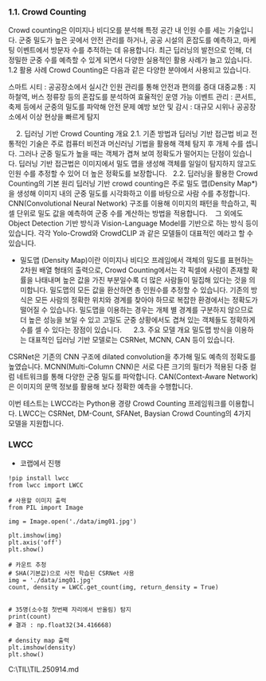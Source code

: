 ### 1.1. Crowd Counting
Crowd counting은 이미지나 비디오를 분석해 특정 공간 내 인원 수를 세는 기술입니다. 군중 밀도가 높은 곳에서 안전 관리를 하거나, 공공 시설의 혼잡도를 예측하고, 마케팅 이벤트에서 방문자 수를 추적하는 데 유용합니다. 최근 딥러닝의 발전으로 인해, 더 정밀한 군중 수를 예측할 수 있게 되면서 다양한 실용적인 활용 사례가 늘고 있습니다.
1.2 활용 사례
Crowd Counting은 다음과 같은 다양한 분야에서 사용되고 있습니다. 
 

스마트 시티 : 공공장소에서 실시간 인원 관리를 통해 안전과 편의를 증대
대중교통 : 지하철역, 버스 정류장 등의 혼잡도를 분석하여 효율적인 운영 가능
이벤트 관리 : 콘서트, 축제 등에서 군중의 밀도를 파악해 안전 문제 예방
보안 및 감시 : 대규모 시위나 공공장소에서 이상 현상을 빠르게 탐지

 
 
2. 딥러닝 기반 Crowd Counting 개요
2.1. 기존 방법과 딥러닝 기반 접근법 비교
전통적인 기술은 주로 컴퓨터 비전과 머신러닝 기법을 활용해 객체 탐지 후 개체 수를 셉니다. 그러나 군중 밀도가 높을 때는 객체가 겹쳐 보여 정확도가 떨어지는 단점이 있습니다. 딥러닝 기반 접근법은 이미지에서 밀도 맵을 생성해 객체를 일일이 탐지하지 않고도 인원 수를 추정할 수 있어 더 높은 정확도를 보장합니다.
 
2.2. 딥러닝을 활용한 Crowd Counting의 기본 원리
딥러닝 기반 crowd counting은 주로 밀도 맵(Density Map*) 을 생성해 이미지 내의 군중 밀도를 시각화하고 이를 바탕으로 사람 수를 추정합니다. CNN(Convolutional Neural Network) 구조를 이용해 이미지의 패턴을 학습하고, 픽셀 단위로 밀도 값을 예측하여 군중 수를 계산하는 방법을 적용합니다. 
 
그 외에도 Object Detection 기반 방식과 Vision-Language Model를 기반으로 하는 방식 등이 있습니다. 각각 Yolo-Crowd와 CrowdCLIP 과 같은 모델들이 대표적인 예라고 할 수 있습니다. 
 
 
* 밀도맵 (Density Map)이란 이미지나 비디오 프레임에서 객체의 밀도를 표현하는 2차원 배열 형태의 출력으로, Crowd Counting에서는 각 픽셀에 사람이 존재할 확률을 나태내며 높은 값을 가진 부분일수록 더 많은 사람들이 밀집해 있다는 것을 의미합니다. 밀도맵의 모든 값을 환산하면 총 인원수를 추정할 수 있습니다. 기존의 방식은 모든 사람의 정확한 위치와 경계를 찾아야 하므로 복잡한 환경에서는 정확도가 떨어질 수 있습니다. 밀도맵을 이용하는 경우는 개체 별 경계를 구분하지 않으므로 더 높은 성능을 보일 수 있고 고밀도 군중 상황에서도 겹쳐 있는 객체들도 정확하게 수를 셀 수 있다는 장점이 있습니다. 
 
 
2.3. 주요 모델 개요
밀도맵 방식을 이용하는 대표적인 딥러닝 기반 모델로는 CSRNet, MCNN, CAN 등이 있습니다.

CSRNet은 기존의 CNN 구조에 dilated convolution을 추가해 밀도 예측의 정확도를 높였습니다.
MCNN(Multi-Column CNN)은 서로 다른 크기의 필터가 적용된 다중 컬럼 네트워크를 통해 다양한 군중 밀도를 파악합니다.
CAN(Context-Aware Network)은 이미지의 문맥 정보를 활용해 보다 정확한 예측을 수행합니다.

이번 테스트는 LWCC라는 Python용 경량 Crowd Counting 프레임워크를 이용합니다. LWCC는 CSRNet, DM-Count, SFANet, Baysian Crowd Counting의 4가지 모델을 지원합니다. 
 
### LWCC
- 코랩에서 진행
```
!pip install lwcc
from lwcc import LWCC

# 사용할 이미지 출력
from PIL import Image

img = Image.open('./data/img01.jpg')

plt.imshow(img)
plt.axis('off')
plt.show()

# 카운트 추청
# SHA(기본값)으로 사전 학습된 CSRNet 사용
img = './data/img01.jpg'
count, density = LWCC.get_count(img, return_density = True)


# 35명(소수점 첫번째 자리에서 반올림) 탐지
print(count)
# 결과 : np.float32(34.416668)

# density map 출력
plt.imshow(density)
plt.show()
```
C:\TIL\TIL.250914.md